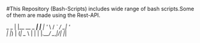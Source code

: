 #This Repository (Bash-Scripts) includes wide range of bash scripts.Some of them are made using the Rest-API.                                                        
 
 
 
 
 
 
 
 
 
 
  _               _
 | |__   __ _ ___| |__
 | '_ \ / _` / __| '_ \
| |_) | (_| \__ \ | | |
|_.__/ \__,_|___/_| |_|


